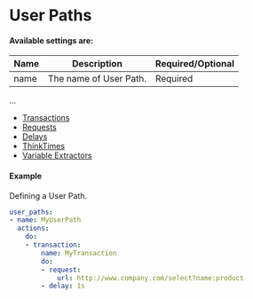 # User Paths

#### Available settings are:

| Name        | Description                                                  | Required/Optional |
| ----------- | ------------------------------------------------------------ | ----------------- |
| name        | The name of User Path.                                      | Required          |
...
  + [Transactions](transaction.md)
  + [Requests](request.md)
  + [Delays](delay.md)
  + [ThinkTimes](delay.md)
  + [Variable Extractors](variable-extractor.md)

#### Example
Defining a User Path.
```yaml
user_paths:
- name: MyUserPath
  actions:
    do:
    - transaction:
        name: MyTransaction
        do:
        - request:
            url: http://www.company.com/select?name:product
        - delay: 1s
```